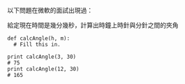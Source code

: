 以下問題在微軟的面試出現過：

給定現在時間是幾分幾秒，計算出時鐘上時針與分針之間的夾角
```
def calcAngle(h, m):
  # Fill this in.

print calcAngle(3, 30)
# 75
print calcAngle(12, 30)
# 165
```
